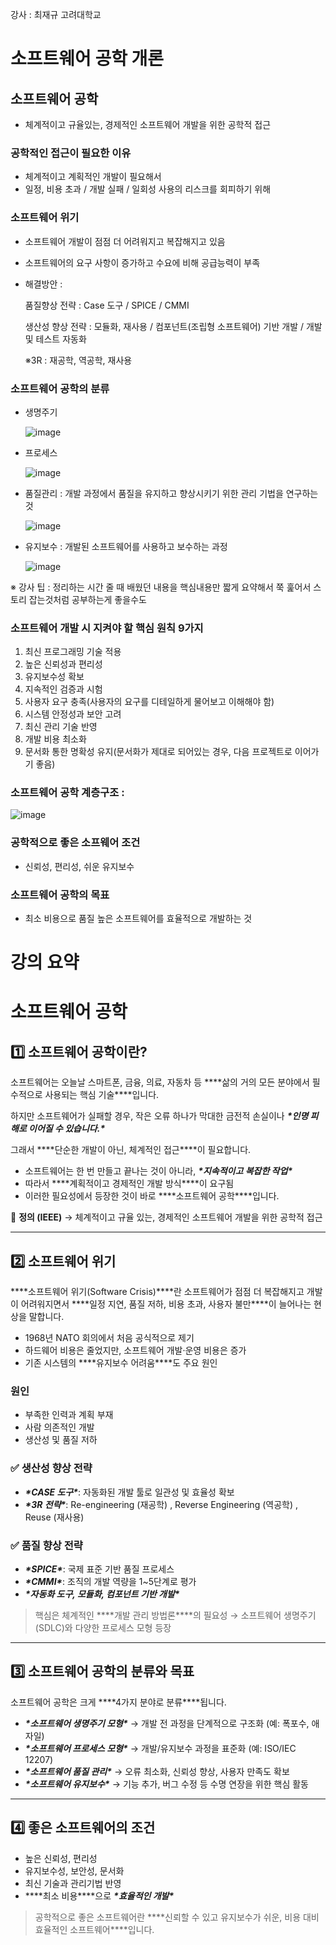 강사 : 최재규
고려대학교 

# 소프트웨어 공학 개론
## 소프트웨어 공학
- 체계적이고 규율있는, 경제적인 소프트웨어 개발을 위한 공학적 접근

### 공학적인 접근이 필요한 이유
- 체계적이고 계획적인 개발이 필요해서
- 일정, 비용 초과 / 개발 실패 / 일회성 사용의 리스크를 회피하기 위해

### 소프트웨어 위기
- 소프트웨어 개발이 점점 더 어려워지고 복잡해지고 있음
- 소프트웨어의 요구 사항이 증가하고 수요에 비해 공급능력이 부족
- 해결방안 :

  품질향상 전략 : Case 도구 / SPICE / CMMI
  
  생산성 향상 전략 : 모듈화, 재사용 / 컴포넌트(조립형 소프트웨어) 기반 개발 / 개발 및 테스트 자동화

  ※3R : 재공학, 역공학, 재사용

### 소프트웨어 공학의 분류
- 생명주기
  
  ![image](https://github.com/user-attachments/assets/36dfd3cb-6b2e-4243-864f-1e3469ba4926)

- 프로세스
  
  ![image](https://github.com/user-attachments/assets/b17e3848-1bd0-4cb3-91c5-c40222967383)

- 품질관리 : 개발 과정에서 품질을 유지하고 향상시키기 위한 관리 기법을 연구하는 것
  
  ![image](https://github.com/user-attachments/assets/d50403bb-cfcb-4b41-b811-3274dc89d572)

- 유지보수 : 개발된 소프트웨어를 사용하고 보수하는 과정
  
  ![image](https://github.com/user-attachments/assets/3e520744-d6ea-42b7-b0c2-4dc16c73abea)


※ 강사 팁 : 정리하는 시간 줄 때 배웠던 내용을 핵심내용만 짧게 요약해서 쭉 훑어서 스토리 잡는것처럼 공부하는게 좋을수도

### 소프트웨어 개발 시 지켜야 할 핵심 원칙 9가지

1. 최신 프로그래밍 기술 적용
2. 높은 신뢰성과 편리성
3. 유지보수성 확보
4. 지속적인 검증과 시험
5. 사용자 요구 충족(사용자의 요구를 디테일하게 물어보고 이해해야 함)
6. 시스템 안정성과 보안 고려
7. 최신 관리 기술 반영
8. 개발 비용 최소화
9. 문서화 통한 명확성 유지(문서화가 제대로 되어있는 경우, 다음 프로젝트로 이어가기 좋음)

### 소프트웨어 공학 계층구조 :

![image](https://github.com/user-attachments/assets/e36d049b-ff5e-4fb0-8333-bb766f4f6370)

### 공학적으로 좋은 소프웨어 조건
- 신뢰성, 편리성, 쉬운 유지보수

### 소프트웨어 공학의 목표
- 최소 비용으로 품질 높은 소프트웨어를 효율적으로 개발하는 것


# 강의 요약

# 소프트웨어 공학

## 1️⃣ 소프트웨어 공학이란?

소프트웨어는 오늘날 스마트폰, 금융, 의료, 자동차 등
***\*삶의 거의 모든 분야에서 필수적으로 사용되는 핵심 기술\****입니다.

하지만 소프트웨어가 실패할 경우,
작은 오류 하나가 막대한 금전적 손실이나 ***\*인명 피해로 이어질 수 있습니다.\****

그래서 ***\*단순한 개발이 아닌, 체계적인 접근\****이 필요합니다.

- 소프트웨어는 한 번 만들고 끝나는 것이 아니라,
  ***\*지속적이고 복잡한 작업\****
- 따라서 ***\*계획적이고 경제적인 개발 방식\****이 요구됨
- 이러한 필요성에서 등장한 것이 바로 ***\*소프트웨어 공학\****입니다.

📌 **정의 (IEEE)**
→ 체계적이고 규율 있는, 경제적인 소프트웨어 개발을 위한 공학적 접근



------

## 2️⃣ 소프트웨어 위기

***\*소프트웨어 위기(Software Crisis)\****란
소프트웨어가 점점 더 복잡해지고 개발이 어려워지면서
***\*일정 지연, 품질 저하, 비용 초과, 사용자 불만\****이 늘어나는 현상을 말합니다.

- 1968년 NATO 회의에서 처음 공식적으로 제기
- 하드웨어 비용은 줄었지만, 소프트웨어 개발·운영 비용은 증가
- 기존 시스템의 ***\*유지보수 어려움\****도 주요 원인

### 원인

- 부족한 인력과 계획 부재
- 사람 의존적인 개발
- 생산성 및 품질 저하

### ✅ 생산성 향상 전략

- ***\*CASE 도구\****: 자동화된 개발 툴로 일관성 및 효율성 확보
- ***\*3R 전략\****: Re-engineering (재공학) , Reverse Engineering (역공학) , Reuse (재사용)

### ✅ 품질 향상 전략

- ***\*SPICE\****: 국제 표준 기반 품질 프로세스
- ***\*CMMI\****: 조직의 개발 역량을 1~5단계로 평가
- ***\*자동화 도구, 모듈화, 컴포넌트 기반 개발\****

> 핵심은 체계적인 ***\*개발 관리 방법론\****의 필요성
> → 소프트웨어 생명주기(SDLC)와 다양한 프로세스 모형 등장

------

## 3️⃣ 소프트웨어 공학의 분류와 목표

소프트웨어 공학은 크게 ***\*4가지 분야로 분류\****됩니다.

- ***\*소프트웨어 생명주기 모형\****
  → 개발 전 과정을 단계적으로 구조화 (예: 폭포수, 애자일)
- ***\*소프트웨어 프로세스 모형\****
  → 개발/유지보수 과정을 표준화 (예: ISO/IEC 12207)
- ***\*소프트웨어 품질 관리\****
  → 오류 최소화, 신뢰성 향상, 사용자 만족도 확보
- ***\*소프트웨어 유지보수\****
  → 기능 추가, 버그 수정 등 수명 연장을 위한 핵심 활동



------



## 4️⃣ 좋은 소프트웨어의 조건

- 높은 신뢰성, 편리성
- 유지보수성, 보안성, 문서화
- 최신 기술과 관리기법 반영
- ***\*최소 비용\****으로 ***\*효율적인 개발\****

> 공학적으로 좋은 소프트웨어란
> ***\*신뢰할 수 있고 유지보수가 쉬운, 비용 대비 효율적인 소프트웨어\****입니다.

